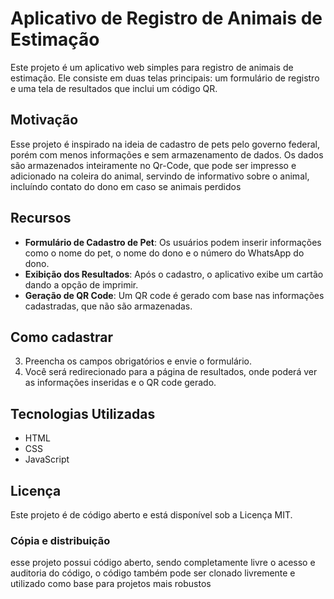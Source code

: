 # Aplicativo de Registro de Animais de Estimação
Este projeto é um aplicativo web simples para registro de animais de estimação. Ele consiste em duas telas principais: um formulário de registro e uma tela de resultados que inclui um código QR.

## Motivação
Esse projeto é inspirado na ideia de cadastro de pets pelo governo federal, porém com menos informações e sem armazenamento de dados. Os dados são armazenados inteiramente no Qr-Code, que pode ser impresso e adicionado na coleira do animal, servindo de informativo sobre o animal, incluíndo contato do dono em caso se animais perdidos

## Recursos
- **Formulário de Cadastro de Pet**: Os usuários podem inserir informações como o nome do pet, o nome do dono e o número do WhatsApp do dono.
- **Exibição dos Resultados**: Após o cadastro, o aplicativo exibe um cartão dando a opção de imprimir.
- **Geração de QR Code**: Um QR code é gerado com base nas informações cadastradas, que não são armazenadas.

## Como cadastrar
3. Preencha os campos obrigatórios e envie o formulário.
4. Você será redirecionado para a página de resultados, onde poderá ver as informações inseridas e o QR code gerado.

## Tecnologias Utilizadas
- HTML
- CSS
- JavaScript

## Licença
Este projeto é de código aberto e está disponível sob a Licença MIT.

### Cópia e distribuição
esse projeto possui código aberto, sendo completamente livre o acesso e auditoria do código, o código também pode ser clonado livremente e utilizado como base para projetos mais robustos